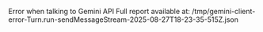 Error when talking to Gemini API Full report available at: /tmp/gemini-client-error-Turn.run-sendMessageStream-2025-08-27T18-23-35-515Z.json
